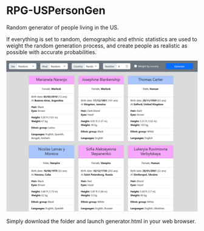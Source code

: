 # RPG-USPersonGen

Random generator of people living in the US.

If everything is set to random, demographic and ethnic statistics are used to weight the random generation process, and create people as realistic as possible with accurate probabilities.

![](screenshot.png)

Simply download the folder and launch generator.html in your web browser.
